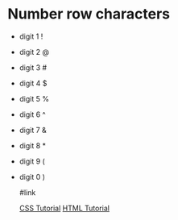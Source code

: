 # Number row characters

- digit 1  ! 
- digit 2  @ 
- digit 3  #
- digit 4  $
- digit 5  %
- digit 6  ^
- digit 7  &
- digit 8  *
- digit 9  (
- digit 0  )

  #link

  [CSS Tutorial](https://www.w3schools.com/css/default.asp)
  [HTML Tutorial](https://www.w3schools.com/html/default.asp)
  
